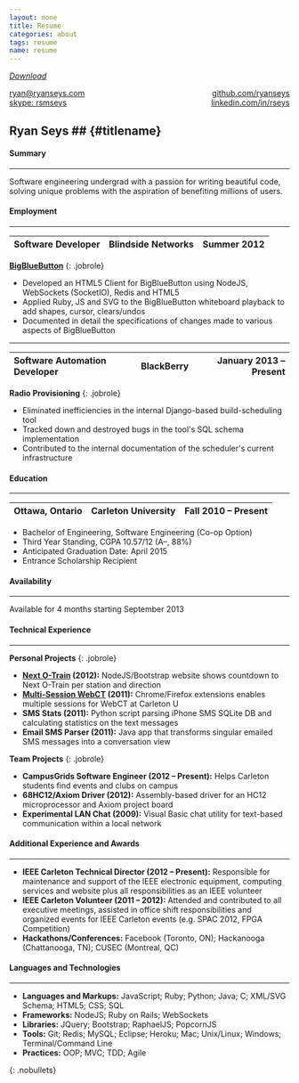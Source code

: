 ```yaml
---
layout: none
title: Resume
categories: about
tags: resume
name: resume
---
```


*[Download](/about/resume.pdf)*

<link rel="stylesheet" href="../../css/resume.css" />

<div>
  <a class="subtle_link" href="mailto:ryan@ryanseys.com">ryan@ryanseys.com</a>
  <div style="float:right;">
    <a class="subtle_link" href="http://github.com/ryanseys">github.com/ryanseys</a>
  </div>
</div>

<div style="float:right;">
  <a class="subtle_link" href="http://linkedin.com/in/rseys">linkedin.com/in/rseys</a>
</div>
<div>
  <a class="subtle_link" href="skype:rsmseys">skype: rsmseys</a>
</div>

## Ryan Seys ## {#titlename}

#### Summary
- - -
Software engineering undergrad with a passion for writing beautiful code, solving unique problems with the aspiration of benefiting millions of users.

#### Employment
- - -

Software Developer | Blindside Networks | Summer 2012 |
:------------------|:------------------:|------------:|
**[BigBlueButton](http://bigbluebutton.org/)**
{: .jobrole}
- Developed an HTML5 Client for BigBlueButton using NodeJS, WebSockets (SocketIO), Redis and HTML5
- Applied Ruby, JS and SVG to the BigBlueButton whiteboard playback to add shapes, cursor, clears/undos
- Documented in detail the specifications of changes made to various aspects of BigBlueButton

<hr style="margin-top:4px;margin-bottom:4px;" />

Software Automation Developer | BlackBerry | January 2013 &ndash; Present |
:-----------------------------|:----------:|-----------------------:|
**Radio Provisioning**
{: .jobrole}
- Eliminated inefficiencies in the internal Django-based build-scheduling tool
- Tracked down and destroyed bugs in the tool's SQL schema implementation
- Contributed to the internal documentation of the scheduler's current infrastructure

#### Education
- - -

Ottawa, Ontario | Carleton University | Fall 2010 &ndash; Present |
:---------------|:-------------------:|--------------------:|
- Bachelor of Engineering, Software Engineering (Co-op Option)
- Third Year Standing, CGPA 10.57/12 (A&ndash;, 88%)
- Anticipated Graduation Date: April 2015
- Entrance Scholarship Recipient

#### Availability
- - -
Available for 4 months starting September 2013

#### Technical Experience
- - -
**Personal Projects**
{: .jobrole}
- **[Next O-Train](http://nextotrain.com) (2012):** NodeJS/Bootstrap website shows countdown to Next O-Train per station and direction
- **[Multi-Session WebCT](https://addons.mozilla.org/en-US/firefox/addon/carleton-university-webct-m) (2011):** Chrome/Firefox extensions enables multiple sessions for WebCT at Carleton U
- **SMS Stats (2011):** Python script parsing iPhone SMS SQLite DB and calculating statistics on the text messages
- **Email SMS Parser (2011):** Java app that transforms singular emailed SMS messages into a conversation view

**Team Projects**
{: .jobrole}
- **CampusGrids Software Engineer (2012 &ndash; Present):** Helps Carleton students find events and clubs on campus
- **68HC12/Axiom Driver (2012):** Assembly-based driver for an HC12 microprocessor and Axiom project board
- **Experimental LAN Chat (2009):** Visual Basic chat utility for text-based communication within a local network

#### Additional Experience and Awards
- - -
- **IEEE Carleton Technical Director (2012 &ndash; Present):** Responsible for maintenance and support of the IEEE
electronic equipment, computing services and website plus all responsibilities as an IEEE volunteer
- **IEEE Carleton Volunteer (2011 &ndash; 2012):** Attended and contributed to all executive meetings, assisted in office
shift responsibilities and organized events for IEEE Carleton events (e.g. SPAC 2012, FPGA Competition)
- **Hackathons/Conferences:** Facebook (Toronto, ON); Hackanooga (Chattanooga, TN); CUSEC (Montreal, QC)

#### Languages and Technologies
- - -
- **Languages and Markups:**  JavaScript; Ruby; Python; Java; C; XML/SVG Schema; HTML5; CSS; SQL
- **Frameworks:**             NodeJS; Ruby on Rails; WebSockets
- **Libraries:**              JQuery; Bootstrap; RaphaelJS; PopcornJS
- **Tools:**                  Git; Redis; MySQL; Eclipse; Heroku; Mac; Unix/Linux; Windows; Terminal/Command Line
- **Practices:**              OOP; MVC; TDD; Agile

{: .nobullets}

